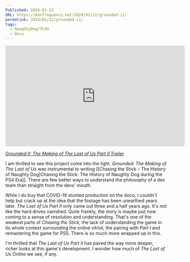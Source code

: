 ```yaml
---
Published: 2024-01-12
URL: https://maxfrequency.net/2024/01/12/grounded-ii/
permalink: 2024/01/12/grounded-ii/
tags:
  - NaughtyDog/TLOU
  - Doco
---
```

<div class=iframe-container>
<iframe width="560" height="315" src="https://www.youtube-nocookie.com/embed/TxCrkSlOVa8?si=op3BJ9LvwiSO72td" title="YouTube video player" frameborder="0" allow="accelerometer; autoplay; clipboard-write; encrypted-media; gyroscope; picture-in-picture; web-share" allowfullscreen></iframe>
</div>

[*Grounded II: The Making of The Last of Us Part II* Trailer](https://youtube.com/watch?v=TxCrkSlOVa8)

I am thrilled to see this project come into the light. *Grounded: The Making of The Last of Us* was instrumental to writing [[Chasing the Stick – The History of Naughty Dog|Chasing the Stick: The History of Naughty Dog during the PS4 Era]]. There are few better ways to understand the philosophy of a dev team than straight from the devs' mouth. 

While I do buy that COVID-19 stunted production on the doco, I couldn't help but crack up at the idea that the footage has been unearthed years later. *The Last of Us Part II* only came out three and a half years ago. It's not like the hard drives vanished. Quite frankly, the story is maybe just now coming to a sense of resolution and understanding. That's one of the weakest parts of *Chasing the Stick*, the lack of understanding the game in its whole context surrounding the online vitriol, the pairing with *Part I* and remastering the game for PS5. There is so much more wrapped up in this.

I'm thrilled that *The Last of Us Part II* has paved the way more deeper, richer looks at this game's development. I wonder how much of _The Last of Us Online_ we see, if any.